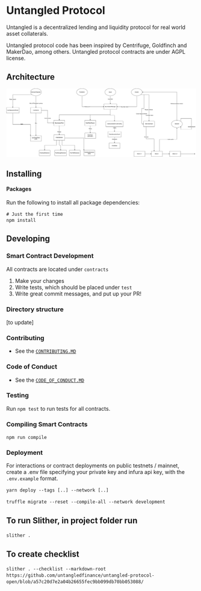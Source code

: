 # Untangled Protocol

Untangled is a decentralized lending and liquidity protocol for real world asset collaterals.

Untangled protocol code has been inspired by Centrifuge, Goldfinch and MakerDao, among others. Untangled protocol contracts are under AGPL license.

## Architecture

![General Architecture](images/System-design-protocol.png)

## Installing

#### Packages

Run the following to install all package dependencies:

```shell
# Just the first time
npm install
```

## Developing

### Smart Contract Development

All contracts are located under `contracts`

1. Make your changes
2. Write tests, which should be placed under `test`
3. Write great commit messages, and put up your PR!

### Directory structure

[to update]

### Contributing

-   See the [`CONTRIBUTING.MD`](./CONTRIBUTING.MD)

### Code of Conduct

-   See the [`CODE_OF_CONDUCT.MD`](./CODE_OF_CONDUCT.MD)

### Testing

Run `npm test` to run tests for all contracts.

### Compiling Smart Contracts

```
npm run compile
```

### Deployment

For interactions or contract deployments on public testnets / mainnet, create a .env file specifying your private key and infura api key, with the `.env.example` format.

```
yarn deploy --tags [..] --network [..]
```

`truffle migrate --reset --compile-all --network development`

## To run Slither, in project folder run

`slither .`

## To create checklist

`slither . --checklist --markdown-root https://github.com/untangledfinance/untangled-protocol-open/blob/a57c20d7e2a04b26655fec9bb099db70bb053088/`
